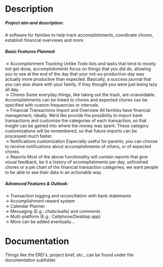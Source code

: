 # Description
##### Project aim and description:
A software for families to help track accomplishments, coordinate chores, establish financial overviews and more.

##### Basic Features Planned:
→ Accomplishment Tracking
Unlike Todo lists and tasks that tend to mostly not get done, accomplishments focus on things that you did do, allowing you to see at the end of the day that your not-so-productive-day was actually more productive than expected. Basically, a success journal that you can also share with your family, if they thought you were just being lazy all day.
<br>→ Chores
Some everyday things, like taking out the trash, are unavoidable. Accomplishments can be linked to chores and expected chores can be specified with custom frequencies or intervals.
<br>→ Financial Transactions Import and Overview
All families have financial management, ideally. We’d like provide the possibility to import bank transactions and customize the categories of each transaction, so that insight can be gained into where the money was spent. These category customizations will be remembered, so that future imports can be processed much faster.
<br>→ Notifications customization
Especially useful for parents, you can choose to receive notifications about accomplishments of others, or of expected chores.
<br>→ Reports
Most of the above functionality will contain reports that give visual feedback, be it a history of accomplishments per day, unfinished chores or a pie chart of the financial transaction categories, we want people to be able to see their data in an actionable way.

##### Advanced Features & Outlook:
→ Transaction logging and reconciliation with bank statements
<br>→ Accomplishment reward system
<br>→ Calendar Planner
<br>→ Messaging (E.g.: chats/walls) and comments
<br>→ Multi-platform (E.g.: Cellphone/Desktop app)
<br>→ More can be added eventually...
# Documentation
Things like the ERD's, project brief, etc., can be found under the documentation subfolder.

